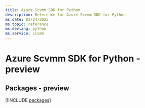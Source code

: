```yaml
---
title: Azure Scvmm SDK for Python
description: Reference for Azure Scvmm SDK for Python
ms.date: 03/24/2025
ms.topic: reference
ms.devlang: python
ms.service: scvmm
---
```

# Azure Scvmm SDK for Python - preview
## Packages - preview
[!INCLUDE [packages](scvmm-index.md)]